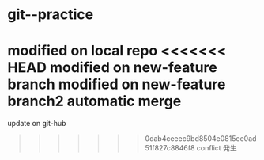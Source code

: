 # git--practice
modified on local repo
<<<<<<< HEAD
modified on new-feature branch
modified on new-feature branch2
automatic merge
=======
update on git-hub
>>>>>>> 0dab4ceeec9bd8504e0815ee0ad51f827c8846f8
conflict 発生
